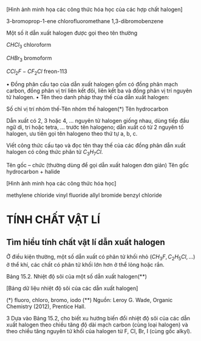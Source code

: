 [Hình ảnh minh họa các công thức hóa học của các hợp chất halogen]

3-bromoprop-1-ene
chlorofluoromethane
1,3-dibromobenzene

Một số ít dẫn xuất halogen được gọi theo tên thường

$CHCl_3$
chloroform

$CHBr_3$
bromoform

$CCl_2F - CF_2Cl$
freon-113

• Đồng phân cấu tạo của dẫn xuất halogen gồm có đồng phân mạch carbon, đồng phân vị trí liên kết đôi, liên kết ba và đồng phân vị trí nguyên tử halogen.
• Tên theo danh pháp thay thế của dẫn xuất halogen:

Số chỉ vị trí nhóm thế-Tên nhóm thế halogen(*) Tên hydrocarbon

Dẫn xuất có 2, 3 hoặc 4, ... nguyên tử halogen giống nhau, dùng tiếp đầu ngữ di, tri hoặc tetra, ... trước tên halogeno; dẫn xuất có từ 2 nguyên tố halogen, ưu tiên gọi tên halogeno theo thứ tự a, b, c.

Viết công thức cấu tạo và đọc tên thay thế của các đồng phân dẫn xuất halogen có công thức phân tử $C_3H_7Cl$.

Tên gốc – chức (thường dùng để gọi dẫn xuất halogen đơn giản)
Tên gốc hydrocarbon + halide

[Hình ảnh minh họa các công thức hóa học]

methylene chloride   vinyl fluoride   allyl bromide   benzyl chloride

# TÍNH CHẤT VẬT LÍ

## Tìm hiểu tính chất vật lí dẫn xuất halogen

Ở điều kiện thường, một số dẫn xuất có phân tử khối nhỏ ($CH_3F, C_2H_5Cl, ...$) ở thể khí, các chất có phân tử khối lớn hơn ở thể lỏng hoặc rắn.

Bảng 15.2. Nhiệt độ sôi của một số dẫn xuất halogen(**)

[Bảng dữ liệu nhiệt độ sôi của các dẫn xuất halogen]

(*) fluoro, chloro, bromo, iodo
(**) Nguồn: Leroy G. Wade, Organic Chemistry (2012), Prentice Hall.

3 Dựa vào Bảng 15.2, cho biết xu hướng biến đổi nhiệt độ sôi của các dẫn xuất halogen theo chiều tăng độ dài mạch carbon (cùng loại halogen) và theo chiều tăng nguyên tử khối của halogen từ F, Cl, Br, I (cùng gốc alkyl).